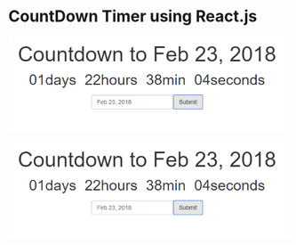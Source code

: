 # CountDown Timer using React.js
![alt text](https://github.com/anantpanthri/CountDown/blob/master/image.png)




![alt text](https://github.com/anantpanthri/CountDown/blob/master/img2.png)
